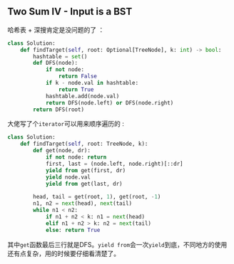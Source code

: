## Two Sum IV - Input is a BST

哈希表 + 深搜肯定是没问题的了 ：

```python
class Solution:
    def findTarget(self, root: Optional[TreeNode], k: int) -> bool:
        hashtable = set()
        def DFS(node):
            if not node:
                return False
            if k - node.val in hashtable:
                return True
            hashtable.add(node.val)
            return DFS(node.left) or DFS(node.right)
        return DFS(root)
```

大佬写了个```iterator```可以用来顺序遍历的 : 

```python
class Solution:
    def findTarget(self, root: TreeNode, k):
        def get(node, dr):
            if not node: return
            first, last = (node.left, node.right)[::dr]
            yield from get(first, dr)
            yield node.val
            yield from get(last, dr)
        
        head, tail = get(root, 1), get(root, -1)
        n1, n2 = next(head), next(tail)
        while n1 < n2:
            if n1 + n2 < k: n1 = next(head)
            elif n1 + n2 > k: n2 = next(tail)
            else: return True
```

其中```get```函数最后三行就是DFS。```yield from```会一次```yield```到底，不同地方的使用还有点复杂，用的时候要仔细看清楚了。
